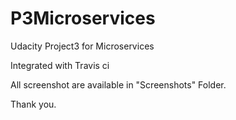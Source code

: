 # P3Microservices
Udacity Project3 for Microservices

Integrated with Travis ci

All screenshot are available in "Screenshots" Folder.

Thank you.